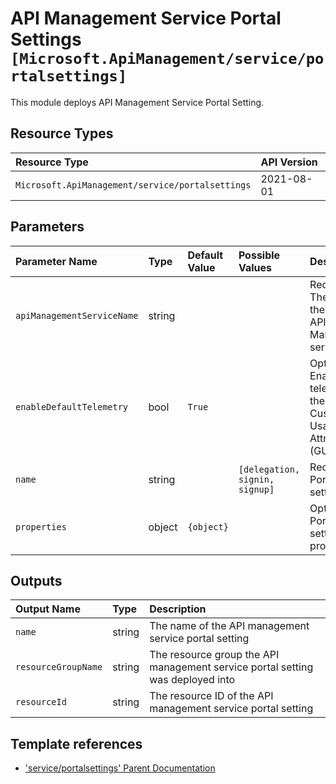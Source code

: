 # API Management Service Portal Settings `[Microsoft.ApiManagement/service/portalsettings]`

This module deploys API Management Service Portal Setting.

## Resource Types

| Resource Type | API Version |
| :-- | :-- |
| `Microsoft.ApiManagement/service/portalsettings` | 2021-08-01 |

## Parameters

| Parameter Name | Type | Default Value | Possible Values | Description |
| :-- | :-- | :-- | :-- | :-- |
| `apiManagementServiceName` | string |  |  | Required. The name of the of the API Management service. |
| `enableDefaultTelemetry` | bool | `True` |  | Optional. Enable telemetry via the Customer Usage Attribution ID (GUID). |
| `name` | string |  | `[delegation, signin, signup]` | Required. Portal setting name |
| `properties` | object | `{object}` |  | Optional. Portal setting properties. |

## Outputs

| Output Name | Type | Description |
| :-- | :-- | :-- |
| `name` | string | The name of the API management service portal setting |
| `resourceGroupName` | string | The resource group the API management service portal setting was deployed into |
| `resourceId` | string | The resource ID of the API management service portal setting |

## Template references

- ['service/portalsettings' Parent Documentation](https://docs.microsoft.com/en-us/azure/templates/Microsoft.ApiManagement/service)
